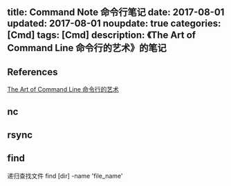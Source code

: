 title: Command Note 命令行笔记
date: 2017-08-01
updated: 2017-08-01
noupdate: true
categories: [Cmd]
tags: [Cmd]
description: 《The Art of Command Line 命令行的艺术》的笔记
-----------------

## References

[The Art of Command Line 命令行的艺术](https://github.com/jlevy/the-art-of-command-line/blob/master/README.md)


## nc

## rsync

## find

递归查找文件
find [dir] -name 'file_name'
